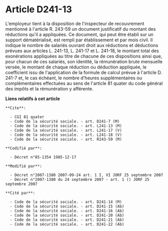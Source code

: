 # Article D241-13

L'employeur tient à la disposition de l'inspecteur de recouvrement mentionné à l'article R. 243-59 un document justificatif
du montant des réductions qu'il a appliquées. Ce document, qui peut être établi sur un support dématérialisé, est rempli par
établissement et par mois civil. Il indique le nombre de salariés ouvrant droit aux réductions et déductions prévues aux
articles L. 241-13, L. 241-17 et L. 241-18, le montant total des exonérations appliquées au titre de chacune de ces
dispositions ainsi que, pour chacun de ces salariés, son identité, la rémunération brute mensuelle versée, le montant de
chaque réduction ou déduction appliquée, le coefficient issu de l'application de la formule de calcul prévue à l'article D.
241-7 et, le cas échéant, le nombre d'heures supplémentaires ou complémentaires effectuées au sens de l'article 81 quater du
code général des impôts et la rémunération y afférente.

**Liens relatifs à cet article**

	**Cite**:

	  - CGI 81 quater
	  - Code de la sécurité sociale. - art. D241-7 (M)
	  - Code de la sécurité sociale. - art. L241-13 (M)
	  - Code de la sécurité sociale. - art. L241-17 (V)
	  - Code de la sécurité sociale. - art. L241-18 (V)
	  - Code de la sécurité sociale. - art. R243-59 (M)

	**Codifié par**:

	  - Décret n°85-1354 1985-12-17

	**Modifié par**:

	  - Décret n°2007-1380 2007-09-24 art. 1 I, VI JORF 25 septembre 2007
	  - Décret n°2007-1380 du 24 septembre 2007 - art. 1 () JORF 25 septembre 2007

	**Cité par**:

	  - Code de la sécurité sociale. - art. D241-14 (M)
	  - Code de la sécurité sociale. - art. D241-15 (Ab)
	  - Code de la sécurité sociale. - art. D241-16 (Ab)
	  - Code de la sécurité sociale. - art. D241-20 (Ab)
	  - Code de la sécurité sociale. - art. D241-21 (Ab)
	  - Code de la sécurité sociale. - art. D241-22 (Ab)
